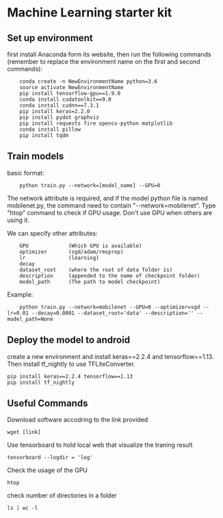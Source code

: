 # Machine Learning starter kit

## Set up environment
first install Anaconda form its website, then run the following commands (remember to replace the environment name on the first and second commands):
```
	conda create -n NewEnvironmentName python=3.6
	source activate NewEnvironmentName
	pip install tensorflow-gpu==1.9.0
	conda install cudatoolkit==9.0
	conda install cudnn==7.3.1
	pip install keras=2.2.0
	pip install pydot graphviz
	pip install requests fire opencv-python matplotlib
	conda install pillow
	pip install tqdm
```

## Train models
basic format:
```
	python train.py --network=[model_name] --GPU=0
```
The network attribute is required, and if the model python file is named mobilenet.py, the command need to contain "--network=mobilenet". Type "htop" command to check if GPU usage. Don't use GPU when others are using it. 

We can specify other attributes:
```
	GPU				(Which GPU is available)
	optimizer  		(sgd/adam/rmsprop)
	lr 				(learning)
	decay
	dataset_root  	(where the root of data folder is)
	description  	(appended to the name of checkpoint folder)
	model_path		(The path to model checkpoint)
```
Example:
```
	python train.py --network=mobilenet --GPU=0 --optimizer=sgd --lr=0.01 --decay=0.0001 --dataset_root='data' --description='' --model_path=None
```

## Deploy the model to android
create a new environment and install keras==2.2.4 and tensorflow==1.13. Then install tf_nightly to use TFLiteConverter.
```
pip install keras==2.2.4 tensorflow==1.13
pip install tf_nightly
```

## Useful Commands
Download software accodring to the link provided
```
wget [link]
```

Use tensorboard to hold local web that visualize the traning result
```
tensorboard --logdir = 'log'
```

Check the usage of the GPU
```
htop
```

check number of directories in a folder
```
ls | wc -l
```
